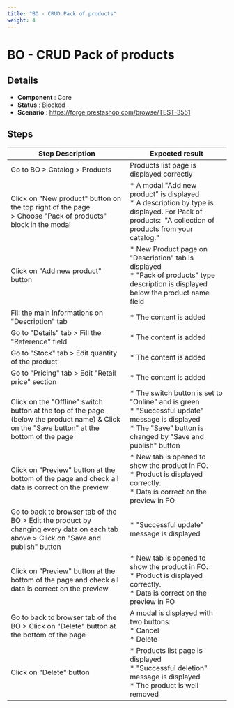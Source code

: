 ```yaml
---
title: "BO - CRUD Pack of products"
weight: 4
---
```


# BO - CRUD Pack of products
## Details
* **Component** : Core
* **Status** : Blocked
* **Scenario** : https://forge.prestashop.com/browse/TEST-3551

## Steps
| Step Description | Expected result |
| ----- | ----- |
| Go to BO > Catalog > Products | Products list page is displayed correctly |
| Click on "New product" button on the top right of the page > Choose "Pack of products" block in the modal | * A modal "Add new product" is displayed<br> * A description by type is displayed. For Pack of products:  "A collection of products from your catalog." |
| Click on "Add new product" button | * New Product page on "Description" tab is displayed<br> * "Pack of products" type description is displayed below the product name field |
| Fill the main informations on "Description" tab | * The content is added |
| Go to "Details" tab > Fill the "Reference" field | * The content is added |
| Go to "Stock" tab > Edit quantity of the product | * The content is added |
| Go to "Pricing" tab > Edit "Retail price" section | * The content is added |
| Click on the "Offline" switch button at the top of the page (below the product name) & Click on the "Save button" at the bottom of the page | * The switch button is set to "Online" and is green<br> * "Successful update" message is displayed<br> * The "Save" button is changed by "Save and publish" button |
| Click on "Preview" button at the bottom of the page and check all data is correct on the preview | * New tab is opened to show the product in FO.<br> * Product is displayed correctly.<br> * Data is correct on the preview in FO |
| Go to back to browser tab of the BO > Edit the product by changing every data on each tab above > Click on "Save and publish" button | * "Successful update" message is displayed |
| Click on "Preview" button at the bottom of the page and check all data is correct on the preview | * New tab is opened to show the product in FO.<br> * Product is displayed correctly.<br> * Data is correct on the preview in FO |
| Go to back to browser tab of the BO > Click on "Delete" button at the bottom of the page | A modal is displayed with two buttons:<br> * Cancel<br> * Delete |
| Click on "Delete" button | * Products list page is displayed<br> * "Successful deletion" message is displayed<br> * The product is well removed |
